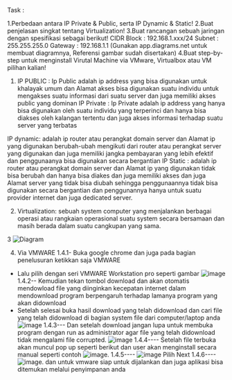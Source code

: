Task  :

1.Perbedaan antara IP Private & Public, serta IP Dynamic & Static!
2.Buat penjelasan singkat tentang Virtualization!
3.Buat rancangan sebuah jaringan dengan spesifikasi sebagai berikut!
CIDR Block : 192.168.1.xxx/24
Subnet : 255.255.255.0
Gateway : 192.168.1.1 (Gunakan app.diagrams.net untuk membuat diagramnya, Referensi gambar sudah disertakan)
4.Buat step-by-step untuk menginstall Virutal Machine via VMware, Virtualbox atau VM pilihan kalian!







1.	IP PUBLIC : Ip Public adalah ip address yang bisa digunakan untuk khalayak umum dan Alamat akses bisa digunakan suatu individu untuk mengakses suatu informasi dari suatu server dan juga memiliki akses public yang dominan
IP Private : Ip Private adalah ip address yang hanya bisa digunakan oleh suatu individu yang terperinci dan hanya bisa diakses oleh kalangan tertentu dan juga akses informasi terhadap suatu server yang terbatas 

IP dynamic: adalah ip router atau perangkat domain server dan Alamat ip yang digunakan berubah-ubah mengikuti dari router atau perangkat server yang digunakan dan juga memiliki jangka pembayaran yang lebih efektif dan penggunaanya bisa digunakan secara bergantian
IP Static : adalah ip router atau perangkat domain server dan Alamat ip yang digunakan tidak bisa berubah dan hanya bisa diakes dan juga memiliki akses dan juga Alamat server yang tidak bisa diubah sehingga penggunaannya tidak bisa digunakan secara bergantian dan penggunannya hanya untuk suatu provider internet dan juga dedicated server.

2.	Virtualization: sebuah system computer yang  menjalankan berbagai operasi atau rangkaian operasional suatu system secara bersamaan dan masih berada dalam suatu cangkupan yang sama.

3
![Diagram](https://github.com/devops18-dumbways-yusufihza/Newtorking-and-VM/assets/164095170/cb62aa65-22ef-4da9-b907-99486ed1596f)




4.	Via VMWARE 
1.4.1-	Buka google chrome dan juga pada bagian penelusuran ketikkan saja VMWARE 
-	Lalu pilih dengan seri VMWARE Workstation pro seperti gambar
![image](https://github.com/devops18-dumbways-yusufihza/Newtorking-and-VM/assets/164095170/93caa0ba-8e1e-43cd-926f-712b58f074ea)
1.4.2--	Kemudian tekan tombol download dan akan otomatis mendowload file yang diinginkan kecepatan internet dalam mendownload program berpengaruh terhadap lamanya program yang akan didownload 
-	Setelah selesai buka hasil download yang telah didownload dan cari file yang telah didownload di bagian system file dari computer/laptop anda 
 ![image](https://github.com/devops18-dumbways-yusufihza/Newtorking-and-VM/assets/164095170/e9d4584a-c1a3-491e-a3f4-d2f731d4a027)
1.4.3---	Dan setelah download jangan lupa untuk membuka program dengan run as administrator agar file yang telah didownload tidak mengalami file corrupted.
 	![image](https://github.com/devops18-dumbways-yusufihza/Newtorking-and-VM/assets/164095170/3099170b-00e2-4b17-9b44-72f61b7c6b4a)
1.4.4----	Setelah file terbuka akan muncul pop up seperti berikut dan user akan menginstall secara manual seperti contoh
 	![image](https://github.com/devops18-dumbways-yusufihza/Newtorking-and-VM/assets/164095170/8b5c20e4-4b32-4e09-9893-d0f0686e2703).
1.4.5----
![image](https://github.com/devops18-dumbways-yusufihza/Newtorking-and-VM/assets/164095170/d45e0cb1-56c5-400b-b3cc-6474e201bc3d)
Pilih Next
1.4.6----
 	![image](https://github.com/devops18-dumbways-yusufihza/Newtorking-and-VM/assets/164095170/578ee894-5e08-4eff-93c2-2e2d19c250e9).
 	dan untuk vmware siap untuk dijalankan dan juga aplikasi bisa ditemukan melalui penyimpanan anda



